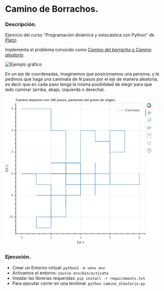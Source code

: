 # Camino de Borrachos.

### Descripción.

Ejercicio del curso "Programación dinámica y estocástica con Python" de [Platzi](http://platzi.com).

Implementa el problema conocido como [*Camino del borracho* o *Camino aleatorio*](https://es.wikipedia.org/wiki/Camino_aleatorio).

![Ejemplo gráfico](https://upload.wikimedia.org/wikipedia/commons/thumb/3/39/Random_walk_in2D_closeup.png/350px-Random_walk_in2D_closeup.png)

En un eje de coordenadas, imaginemos que posicionamos una persona, y le pedimos que haga una caminata de _N_ pasos por el eje de manera aleatoria, es decir que en cada paso tenga la misma posibilidad de elegir para que lado caminar (arriba, abajo, izquierda o derecha).

![Ejemplo camino con 100 pasos](imagenes/camino_con_100_pasos.png)

### Ejecución.

* Crear un Entorno virtual: `python3 -m venv env`
* Activamos el entorno: `source env/bin/activate`
* Instalar las librerias requeridas: `pip install -r requirements.txt`
* Para ejecutar correr en una terminal: `python camino_aleatorio.py`
